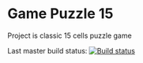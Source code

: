 # Game Puzzle 15

Project is classic 15 cells puzzle game

Last master build status: [![Build status](https://ci.appveyor.com/api/projects/status/brasryqjs5vxhqbl?svg=true)](https://ci.appveyor.com/project/ranor2000/shtuka)

